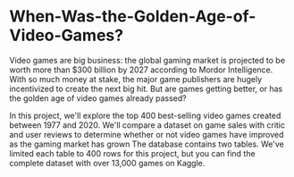 # When-Was-the-Golden-Age-of-Video-Games?
Video games are big business: the global gaming market is projected to be worth more than $300 billion by 2027 according to Mordor Intelligence. With so much money at stake, the major game publishers are hugely incentivized to create the next big hit. But are games getting better, or has the golden age of video games already passed?

In this project, we'll explore the top 400 best-selling video games created between 1977 and 2020. We'll compare a dataset on game sales with critic and user reviews to determine whether or not video games have improved as the gaming market has grown
The database contains two tables. We've limited each table to 400 rows for this project, but you can find the complete dataset with over 13,000 games on Kaggle.
